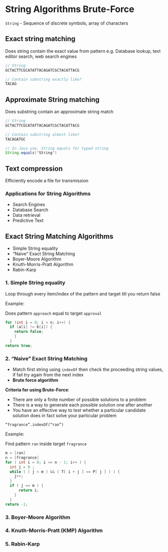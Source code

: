 # String Algorithms Brute-Force

`String` - Sequence of discrete symbols, array of characters

## Exact string matching

Does string contain the exact value from pattern e.g. Database lookup, text editor search, web search engines

```java
// String
GCTACTTCGCATATTACAGATCGCTACATTACG

// Contain substring exactly like?
TACAG
```

## Approximate String matching

Does substring contain an approximate string match

```java
// String
GCTACTTCGCATATTACAGATCGCTACATTACG

// Contain substring almost like?
TACAGATGC
```

```java
// In Java use, String equals for typed string
String.equals('String')
```

## Text compression

Efficiently encode a file for transmission

### Applications for String Algorithms

- Search Engines
- Database Search
- Data retrieval
- Predictive Text

## Exact String Matching Algorithms

- Simple String equality
- “Naive” Exact String Matching
- Boyer-Moore Algorithm
- Knuth-Morris-Pratt Algorithm
- Rabin-Karp

### 1. Simple String equality

Loop through every item/index of the pattern and target till you return false

Example:

Does pattern `approach` equal to target `approval`

```java
for (int i = 0; i < n; i++) {
  if (a[i] != b[i]) {
    return false;
    }
  }
return true;
```

### 2. “Naive” Exact String Matching

- Match first string using `indexOf` then check the proceeding string values, if fail try again from the next index
- **Brute force algorithm**

**Criteria for using Brute-Force**:

- There are only a finite number of possible solutions to a problem
- There is a way to generate each possible solution one after another
- You have an effective way to test whether a particular candidate
  solution does in fact solve your particular problem

`“fragrance”.indexOf(“ran”)`

Example:

Find pattern `ran` inside target `fragrance`

```java
m = [ran]
n = [fragrance]
for ( int i = 0; i <= n - 1; i++ ) {
  int j = 0 ;
  while ( ( j < m ) && ( T[ i + j ] == P[ j ] ) ) {
    j++;
  }
  if ( j == m ) {
      return i;
    }
  }
return -1;
```

### 3. Boyer-Moore Algorithm

### 4. Knuth-Morris-Pratt (KMP) Algorithm

### 5. Rabin-Karp
